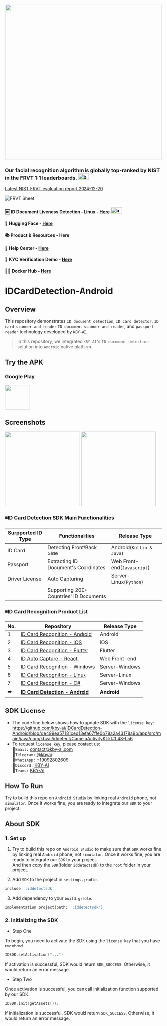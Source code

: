 <p align="center">
  <a href="https://play.google.com/store/apps/dev?id=7086930298279250852" target="_blank">
    <img alt="" src="https://github-production-user-asset-6210df.s3.amazonaws.com/125717930/246971879-8ce757c3-90dc-438d-807f-3f3d29ddc064.png" width=500/>
  </a>  
</p>

### Our facial recognition algorithm is globally top-ranked by NIST in the FRVT 1:1 leaderboards. <span><img src="https://github.com/kby-ai/.github/assets/125717930/bcf351c5-8b7a-496e-a8f9-c236eb8ad59e" alt="badge" width="36" height="20"></span>  
[Latest NIST FRVT evaluation report 2024-12-20](https://pages.nist.gov/frvt/html/frvt11.html)  

![FRVT Sheet](https://github.com/user-attachments/assets/16b4cee2-3a91-453f-94e0-9e81262393d7)

#### 🆔 ID Document Liveness Detection - Linux - [Here](https://web.kby-ai.com)  <span><img src="https://github.com/kby-ai/.github/assets/125717930/bcf351c5-8b7a-496e-a8f9-c236eb8ad59e" alt="badge" width="36" height="20"></span>
#### 🤗 Hugging Face - [Here](https://huggingface.co/kby-ai)
#### 📚 Product & Resources - [Here](https://github.com/kby-ai/Product)
#### 🛟 Help Center - [Here](https://docs.kby-ai.com/help/product/id-card-sdk)
#### 💼 KYC Verification Demo - [Here](https://github.com/kby-ai/KYC-Verification-Demo-Android)
#### 🙋‍♀️ Docker Hub - [Here](https://hub.docker.com/u/kbyai)

# IDCardDetection-Android
## Overview

This repository demonstrates `ID document detection`, `ID card detector`, `ID card scanner and reader` `ID document scanner and reader`, and `passport reader` technology developed by `KBY-AI`.

> In this repository, we integrated `KBY-AI`'s `ID document detection` solution into `Android` native platform.</br>
## Try the APK

### Google Play

<a href="https://play.google.com/store/apps/details?id=com.kbyai.idcardrecognition" target="_blank">
  <img alt="" src="https://user-images.githubusercontent.com/125717930/230804673-17c99e7d-6a21-4a64-8b9e-a465142da148.png" height=80/>
</a>

## Screenshots

<p float="left">
  <img src="https://github.com/user-attachments/assets/01cf09e4-2897-4cdc-8925-4f5d821e14a7" width=240/>
  <img src="https://github.com/user-attachments/assets/97fe33d6-c311-4a58-8c7e-bf44d6733962" width=240/>
</p>

### ◾ID Card Detection SDK Main Functionalities

  | Surpported ID Type      | Functionalities | Release Type |
  |------------------|------------------|------------------|
  | ID Card        | Detecting Front/Back Side   | Android(`Kotlin & Java`) |
  | Passport        | Extracting ID Document's Coordinates    | Web Front-end(`Javascript`) |
  | Driver License        | Auto Capturing    | Server-Linux(`Python`) |
  |         | Supporting 200+ Countries' ID Documents        |  |

### ◾ID Card Recognition Product List
  | No.      | Repository | Release Type |
  |------------------|------------------|------------------|
  | 1        | [ID Card Recognition - Android](https://github.com/kby-ai/IDCardRecognition-Android)    | Android |
  | 2        | [ID Card Recognition - iOS](https://github.com/kby-ai/IDCardRecognition-iOS)    | iOS |
  | 3        | [ID Card Recognition - Flutter](https://github.com/kby-ai/IDCardRecognition-Flutter)    | Flutter |
  | 4        | [ID Auto Capture - React](https://github.com/kby-ai/ID-document-capture-React)    | Web Front-end |
  | 5        | [ID Card Recognition - Windows](https://github.com/kby-ai/IDCardRecognition-Windows)        | Server-Windows |
  | 6        | [ID Card Recognition - Linux](https://github.com/kby-ai/IDCardRecognition-Docker)        | Server-Linux |
  | 7        | [ID Card Recognition - C#](https://github.com/kby-ai/IDCardRecognition-CSharp-.NET)        | Server-Windows |
  | ➡️        | <b>[ID Card Detection - Android](https://github.com/kby-ai/IDCardDetection-Android)</b>    | <b>Android</b> |
  

## SDK License

- The code line below shows how to update SDK with the `license key`: https://github.com/kby-ai/IDCardDetection-Android/blob/de499ea57181ced13efa67ffe0b78a2a43178a9b/app/src/main/java/com/kbyai/iddetect/CameraActivityKt.kt#L48-L56
- To request `license key`, please contact us:</br>
🧙`Email:` contact@kby-ai.com</br>
🧙`Telegram:` [@kbyai](https://t.me/kbyai)</br>
🧙`WhatsApp:` [+19092802609](https://wa.me/+19092802609)</br>
🧙`Discord:` [KBY-AI](https://discord.gg/CgHtWQ3k9T)</br>
🧙`Teams:` [KBY-AI](https://teams.live.com/l/invite/FBAYGB1-IlXkuQM3AY)</br>

## How To Run
  Try to build this repo on `Android Studio` by linking real `Android` phone, not `simulator`. Once it works fine, you are ready to integrate our `SDK` to your project.</br>

## About SDK

### 1. Set up
1. Try to build this repo on `Android Studio` to make sure that `SDK` works fine by linking real `Android` phone, not `simulator`. Once it works fine, you are ready to integrate our `SDK` to your project.</br>
And then copy the `SDK`(folder `iddetectsdk`) to the `root` folder in your project.

2. Add `SDK` to the project in `settings.gradle`.
```bash
include ':iddetectsdk'
```

3. Add dependency to your `build.gradle`.
```bash
implementation project(path: ':iddetectsdk')
```

### 2. Initializing the SDK

- Step One

To begin, you need to activate the SDK using the `license key` that you have received.
```kotlin
IDSDK.setActivation("...")
```

If activation is successful, SDK would return `SDK_SUCCESS`. Otherwise, it would return an error message.

- Step Two

Once activation is successful, you can call initialization function supported by our SDK.
```kotlin
IDSDK.init(getAssets());
```
If initialization is successful, SDK would return `SDK_SUCCESS`. Otherwise, it would return an error message.
